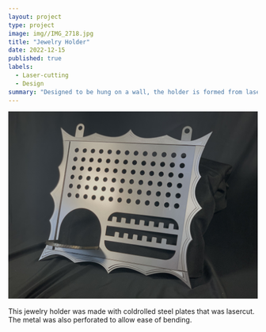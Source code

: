 ```yaml
---
layout: project
type: project
image: img//IMG_2718.jpg
title: "Jewelry Holder"
date: 2022-12-15
published: true
labels:
  - Laser-cutting
  - Design
summary: "Designed to be hung on a wall, the holder is formed from lasercut metal sheets. Assembly of final product requires no machinery and can be folded by hand."
---
```


<img class="img-fluid" src="../img/IMG_2718.jpg">

This jewelry holder was made with coldrolled steel plates that was lasercut. The metal was also perforated to allow ease of bending. 
